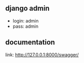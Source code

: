 ## django admin
- login: admin
- pass: admin

## documentation
link: http://127.0.0.1:8000/swagger/
